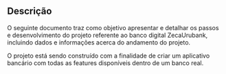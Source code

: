 ## Descrição
O seguinte documento traz como objetivo apresentar e detalhar os 
passos e desenvolvimento do projeto referente ao banco digital ZecaUrubank, 
incluindo dados e informações acerca do andamento do projeto. 

O projeto está sendo construído com a finalidade de criar um aplicativo 
bancário com todas as features disponíveis dentro de um banco real.
